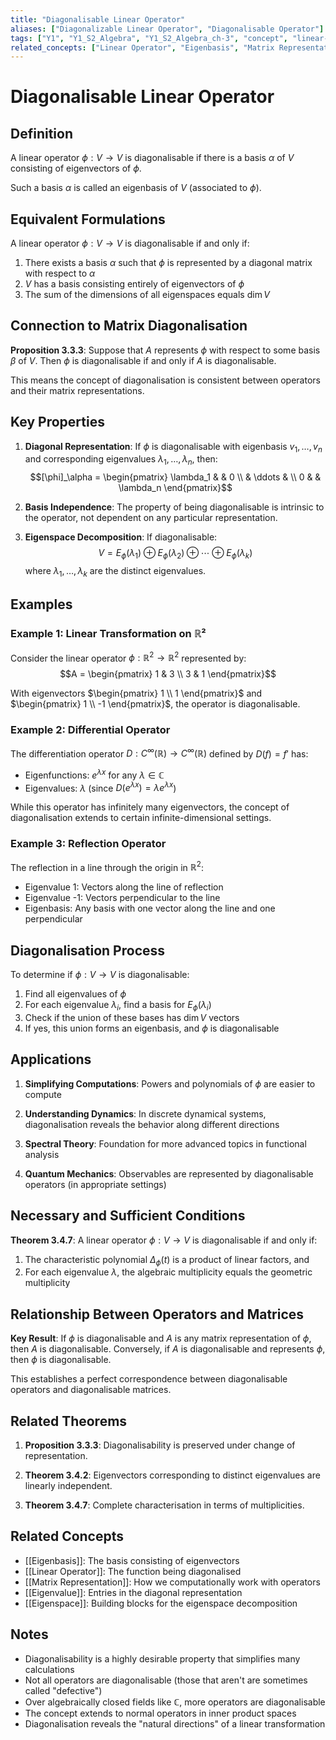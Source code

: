 ```yaml
---
title: "Diagonalisable Linear Operator"
aliases: ["Diagonalizable Linear Operator", "Diagonalisable Operator"]
tags: ["Y1", "Y1_S2_Algebra", "Y1_S2_Algebra_ch-3", "concept", "linear-operator", "eigenbasis", "matrix-representation", "diagonalisation", "eigenvalue", "eigenspace", "algebraic-multiplicity", "geometric-multiplicity", "linear-algebra"]
related_concepts: ["Linear Operator", "Eigenbasis", "Matrix Representation", "Diagonalisation", "Eigenvalue", "Eigenspace", "Algebraic Multiplicity", "Geometric Multiplicity", "Field", "Vector Space"]
---
```


# Diagonalisable Linear Operator

## Definition
A linear operator $\phi: V \rightarrow V$ is diagonalisable if there is a basis $\alpha$ of $V$ consisting of eigenvectors of $\phi$.

Such a basis $\alpha$ is called an eigenbasis of $V$ (associated to $\phi$).

## Equivalent Formulations
A linear operator $\phi: V \rightarrow V$ is diagonalisable if and only if:
1. There exists a basis $\alpha$ such that $\phi$ is represented by a diagonal matrix with respect to $\alpha$
2. $V$ has a basis consisting entirely of eigenvectors of $\phi$
3. The sum of the dimensions of all eigenspaces equals $\dim V$

## Connection to Matrix Diagonalisation
**Proposition 3.3.3**: Suppose that $A$ represents $\phi$ with respect to some basis $\beta$ of $V$. Then $\phi$ is diagonalisable if and only if $A$ is diagonalisable.

This means the concept of diagonalisation is consistent between operators and their matrix representations.

## Key Properties
1. **Diagonal Representation**: If $\phi$ is diagonalisable with eigenbasis $v_1, \ldots, v_n$ and corresponding eigenvalues $\lambda_1, \ldots, \lambda_n$, then:
   $$[\phi]_\alpha = \begin{pmatrix} \lambda_1 & & 0 \\ & \ddots & \\ 0 & & \lambda_n \end{pmatrix}$$

2. **Basis Independence**: The property of being diagonalisable is intrinsic to the operator, not dependent on any particular representation.

3. **Eigenspace Decomposition**: If diagonalisable:
   $$V = E_\phi(\lambda_1) \oplus E_\phi(\lambda_2) \oplus \cdots \oplus E_\phi(\lambda_k)$$
   where $\lambda_1, \ldots, \lambda_k$ are the distinct eigenvalues.

## Examples
### Example 1: Linear Transformation on ℝ²
Consider the linear operator $\phi: \mathbb{R}^2 \rightarrow \mathbb{R}^2$ represented by:
$$A = \begin{pmatrix} 1 & 3 \\ 3 & 1 \end{pmatrix}$$

With eigenvectors $\begin{pmatrix} 1 \\ 1 \end{pmatrix}$ and $\begin{pmatrix} 1 \\ -1 \end{pmatrix}$, the operator is diagonalisable.

### Example 2: Differential Operator
The differentiation operator $D: C^{\infty}(\mathbb{R}) \rightarrow C^{\infty}(\mathbb{R})$ defined by $D(f) = f'$ has:
- Eigenfunctions: $e^{\lambda x}$ for any $\lambda \in \mathbb{C}$
- Eigenvalues: $\lambda$ (since $D(e^{\lambda x}) = \lambda e^{\lambda x}$)

While this operator has infinitely many eigenvectors, the concept of diagonalisation extends to certain infinite-dimensional settings.

### Example 3: Reflection Operator
The reflection in a line through the origin in $\mathbb{R}^2$:
- Eigenvalue 1: Vectors along the line of reflection
- Eigenvalue -1: Vectors perpendicular to the line
- Eigenbasis: Any basis with one vector along the line and one perpendicular

## Diagonalisation Process
To determine if $\phi: V \rightarrow V$ is diagonalisable:
1. Find all eigenvalues of $\phi$
2. For each eigenvalue $\lambda_i$, find a basis for $E_\phi(\lambda_i)$
3. Check if the union of these bases has $\dim V$ vectors
4. If yes, this union forms an eigenbasis, and $\phi$ is diagonalisable

## Applications
1. **Simplifying Computations**: Powers and polynomials of $\phi$ are easier to compute

2. **Understanding Dynamics**: In discrete dynamical systems, diagonalisation reveals the behavior along different directions

3. **Spectral Theory**: Foundation for more advanced topics in functional analysis

4. **Quantum Mechanics**: Observables are represented by diagonalisable operators (in appropriate settings)

## Necessary and Sufficient Conditions
**Theorem 3.4.7**: A linear operator $\phi: V \rightarrow V$ is diagonalisable if and only if:
1. The characteristic polynomial $\Delta_\phi(t)$ is a product of linear factors, and
2. For each eigenvalue $\lambda$, the algebraic multiplicity equals the geometric multiplicity

## Relationship Between Operators and Matrices
**Key Result**: If $\phi$ is diagonalisable and $A$ is any matrix representation of $\phi$, then $A$ is diagonalisable. Conversely, if $A$ is diagonalisable and represents $\phi$, then $\phi$ is diagonalisable.

This establishes a perfect correspondence between diagonalisable operators and diagonalisable matrices.

## Related Theorems
1. **Proposition 3.3.3**: Diagonalisability is preserved under change of representation.

2. **Theorem 3.4.2**: Eigenvectors corresponding to distinct eigenvalues are linearly independent.

3. **Theorem 3.4.7**: Complete characterisation in terms of multiplicities.

## Related Concepts
- [[Eigenbasis]]: The basis consisting of eigenvectors
- [[Linear Operator]]: The function being diagonalised
- [[Matrix Representation]]: How we computationally work with operators
- [[Eigenvalue]]: Entries in the diagonal representation
- [[Eigenspace]]: Building blocks for the eigenspace decomposition

## Notes
- Diagonalisability is a highly desirable property that simplifies many calculations
- Not all operators are diagonalisable (those that aren't are sometimes called "defective")
- Over algebraically closed fields like $\mathbb{C}$, more operators are diagonalisable
- The concept extends to normal operators in inner product spaces
- Diagonalisation reveals the "natural directions" of a linear transformation
